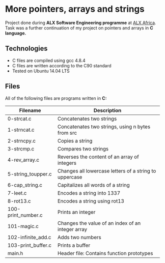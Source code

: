 # More pointers, arrays and strings #
Project done during __ALX Software Engineering programme__ at [ALX Africa](https://www.alxafrica.com/). Task was a further continuation of my project on pointers and arrays in __C language.__

## Technologies ##
* C files are compiled using gcc 4.8.4
* C files are written according to the C90 standard
* Tested on Ubuntu 14.04 LTS
## Files #
All of the following files are programs written in __C:__

Filename |	Description
---------|-----------
0-strcat.c |	Concatenates two strings
1-strncat.c |	Concatenates two strings, using n bytes from src
2-strncpy.c |	Copies a string
3-strcmp.c |	Compares two strings
4-rev_array.c	 | Reverses the content of an array of integers
5-string_toupper.c |	Changes all lowercase letters of a string to uppercase
6-cap_string.c | Capitalizes all words of a string
7-leet.c	| Encodes a string into 1337
8-rot13.c |	Encodes a string using rot13
100-print_number.c |	Prints an integer
101-magic.c |	Changes the value of an index of an integer array
102-infinite_add.c |	Adds two numbers
103-print_buffer.c | Prints a buffer
main.h | Header file: Contains function prototypes
